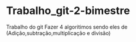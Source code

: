 # Trabalho_git-2-bimestre
Trabalho do git
Fazer 4 algoritimos sendo eles de (Adição,subtração,multiplicação e divisão)

